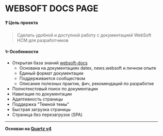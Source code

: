 # WEBSOFT DOCS PAGE
#### ❓ Цель проекта
> Сделать удобной и доступной работу с документацией WebSoft HCM для разработчиков

#### ✨ Особенности
- Открытая база знаний [websoft-docs](https://github.com/punkhomov/websoft-docs)
  -  Основана на документациях datex, news.websoft и личном опыте
  -  Единый формат документации
  -  Поддерживается сообществом
  -  Описание полезных практик, фич, рекомендаций по разработке
- Полнотекстовый поиск по документации
- Навигация по документации
- Адаптивность страницы
- Поддержка "Темной темы"
- Быстрая загрузка страницы
- Страница без перезагрузок (SPA)

---
__Основан на [Quartz v4](https://quartz.jzhao.xyz/)__
